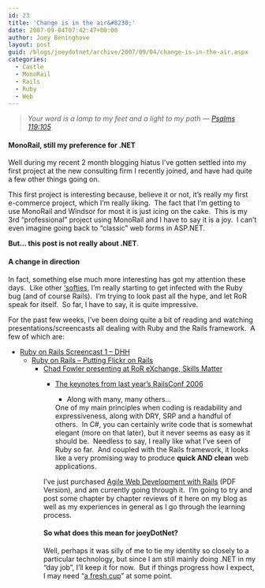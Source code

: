 ```yaml
---
id: 23
title: 'Change is in the air&#8230;'
date: 2007-09-04T07:42:47+00:00
author: Joey Beninghove
layout: post
guid: /blogs/joeydotnet/archive/2007/09/04/change-is-in-the-air.aspx
categories:
  - Castle
  - MonoRail
  - Rails
  - Ruby
  - Web
---
```

> _Your word is a lamp to my feet and a light to my path &#8212; [Psalms 119:105](http://www.blueletterbible.org/cgi-bin/tools/printer-friendly.pl?book=Psa&chapter=119&version=NKJV#105)_

#### MonoRail, still my preference for .NET

Well during my recent 2 month blogging hiatus I&#8217;ve gotten settled into my first project at the new consulting firm I recently joined, and have had quite a few other things going on.&nbsp; 

This first project is interesting because, believe it or not, it&#8217;s really my first e-commerce project, which I&#8217;m really liking.&nbsp; The fact that I&#8217;m getting to use&nbsp;MonoRail and Windsor for most it is just icing on the cake.&nbsp; This is my 3rd &#8220;professional&#8221; project using MonoRail and I have to say it is a joy.&nbsp; I can&#8217;t even imagine going back to &#8220;classic&#8221; web forms in ASP.NET.&nbsp; 

**But&#8230; this post is not really about .NET**. 

#### A change in direction&nbsp; 

In fact, something else much more&nbsp;interesting has got my attention these days.&nbsp; Like other [&#8216;softies](http://www.softiesonrails.com/), I&#8217;m really starting to get infected with the Ruby bug (and of course Rails).&nbsp; I&#8217;m trying to look past all the hype, and let RoR speak for itself.&nbsp; So far, I have to say, it is quite impressive. 

For the past few weeks, I&#8217;ve been doing quite a bit of reading and watching presentations/screencasts all dealing with Ruby and the Rails framework.&nbsp; A few of which are: 

  * [Ruby on Rails Screencast 1 &#8211; DHH](http://video.google.com/url?docid=8587824103285617709&esrc=sr3&ev=v&q=ruby%2Bon%2Brails&srcurl=http%3A%2F%2Fwww.youtube.com%2Fwatch%3Fv%3Ddy4UhY3gdC0&vidurl=%2Fvideoplay%3Fdocid%3D8587824103285617709%26q%3Druby%2Bon%2Brails%26total%3D319%26start%3D0%26num%3D10%26so%3D0%26type%3Dsearch%26plindex%3D2&usg=AL29H20WOrnH3CgJvs5LANXkpeacaeIb5w) 
      * [Ruby on Rails &#8211; Putting Flickr on Rails](http://video.google.com/url?docid=-8177538629071954139&esrc=sr8&ev=v&q=ruby%2Bon%2Brails&srcurl=http%3A%2F%2Fwww.guba.com%2Fwatch%2F3000027576&vidurl=%2Fvideoplay%3Fdocid%3D-8177538629071954139%26q%3Druby%2Bon%2Brails%26total%3D319%26start%3D0%26num%3D10%26so%3D0%26type%3Dsearch%26plindex%3D7&usg=AL29H23WadRn0Ex0c0RMDXb8PWuEsSUK6Q) 
          * [Chad Fowler presenting at RoR eXchange, Skills Matter](http://video.google.com/url?docid=-5067787434087643104&esrc=sr1&ev=v&q=chad%2Bfowler&srcurl=http%3A%2F%2Fvideo.google.com%2Fvideoplay%3Fdocid%3D-5067787434087643104&vidurl=%2Fvideoplay%3Fdocid%3D-5067787434087643104%26q%3Dchad%2Bfowler%26total%3D21%26start%3D0%26num%3D10%26so%3D0%26type%3Dsearch%26plindex%3D0&usg=AL29H23OYLMpyNqWctswTlao6agj4vmJ5A) 
              * [The keynotes from last year&#8217;s RailsConf 2006](http://www.scribemedia.org/?s=railsconf&x=12&y=13) 
                  * Along with many, many others&#8230;</ul> 
                One of my main principles when coding is readability and expressiveness, along with DRY, SRP and a handful of others.&nbsp; In C#, you can certainly write code that is somewhat elegant (more on that later), but it never seems as easy as it should be.&nbsp; Needless to say, I really like what I&#8217;ve seen of Ruby so far.&nbsp; And coupled with the Rails framework, it looks like a very promising way to produce **quick AND clean** web applications.
                
                I&#8217;ve just purchased [Agile Web Development with Rails](http://pragmaticprogrammer.com/titles/rails/index.html) (PDF Version), and am currently going through it.&nbsp; I&#8217;m going to try and post some chapter by chapter reviews of it here on my blog as well as my experiences in general&nbsp;as I go through the learning process.&nbsp; 
                
                #### So what does this mean for joey**DotNet**?
                
                Well, perhaps it was silly of me to tie my identity so closely to a particular technology, but since I am still mainly doing .NET in my &#8220;day job&#8221;, I&#8217;ll keep it for now.&nbsp; But if things progress how I expect, I may need &#8220;[a fresh cup](http://afreshcup.com/)&#8221; at some point.